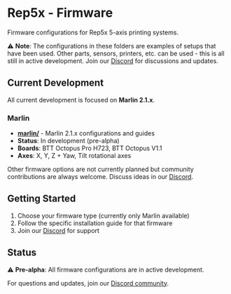 # Rep5x - Firmware

Firmware configurations for Rep5x 5-axis printing systems.

⚠️ **Note**: The configurations in these folders are examples of setups that have been used. Other parts, sensors, printers, etc. can be used - this is all still in active development. Join our [Discord](https://discord.gg/GNdah82VBg) for discussions and updates.

## Current Development

All current development is focused on **Marlin 2.1.x**. 

### Marlin
- **[marlin/](marlin/)** - Marlin 2.1.x configurations and guides
- **Status**: In development (pre-alpha)
- **Boards**: BTT Octopus Pro H723, BTT Octopus V1.1
- **Axes**: X, Y, Z + Yaw, Tilt rotational axes

Other firmware options are not currently planned but community contributions are always welcome. Discuss ideas in our [Discord](https://discord.gg/GNdah82VBg).

## Getting Started

1. Choose your firmware type (currently only Marlin available)
2. Follow the specific installation guide for that firmware
3. Join our [Discord](https://discord.gg/GNdah82VBg) for support

## Status

⚠️ **Pre-alpha**: All firmware configurations are in active development.

For questions and updates, join our [Discord community](https://discord.gg/GNdah82VBg).